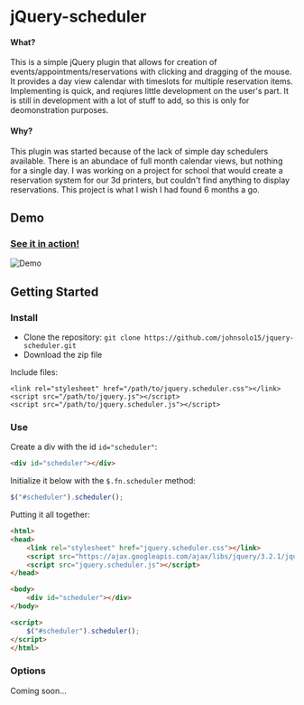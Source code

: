 # jQuery-scheduler
#### What?
This is a simple jQuery plugin that allows for creation of events/appointments/reservations with clicking and dragging of the mouse. It provides a day view calendar with timeslots for multiple reservation items. Implementing is quick, and reqiures little development on the user's part. It is still in development with a lot of stuff to add, so this is only for deomonstration purposes.
#### Why?
This plugin was started because of the lack of simple day schedulers available. There is an abundace of full month calendar views, but nothing for a single day. I was working on a project for school that would create a reservation system for our 3d printers, but couldn't find anything to display reservations. This project is what I wish I had found 6 months a go.

## Demo
### [See it in action!](https://johnsolo15.github.io/jquery-scheduler/)

![Demo](https://github.com/johnsolo15/jquery-scheduler/blob/master/example/scheduler.png)

## Getting Started
### Install
* Clone the repository: `git clone https://github.com/johnsolo15/jquery-scheduler.git` 
* Download the zip file

Include files:
```
<link rel="stylesheet" href="/path/to/jquery.scheduler.css"></link>
<script src="/path/to/jquery.js"></script>
<script src="/path/to/jquery.scheduler.js"></script>
 ```
 ### Use
Create a div with the id `id="scheduler"`:
```html
<div id="scheduler"></div>
```
Initialize it below with the `$.fn.scheduler` method:
```js
$("#scheduler").scheduler();
```
Putting it all together:
```html
<html>
<head>
    <link rel="stylesheet" href="jquery.scheduler.css"></link>
    <script src="https://ajax.googleapis.com/ajax/libs/jquery/3.2.1/jquery.min.js"></script>
    <script src="jquery.scheduler.js"></script>
</head>

<body>
    <div id="scheduler"></div>
</body>  

<script>
    $("#scheduler").scheduler();
</script>
</html>
```
### Options
Coming soon...
